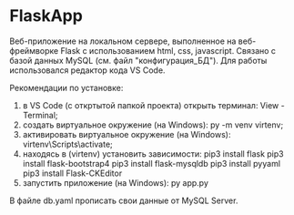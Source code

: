 # FlaskApp
Веб-приложение на локальном сервере, выполненное на веб-фреймворке Flask с использованием html, css, javascript. Связано с базой данных MySQL (см. файл "конфигурация_БД").
Для работы использовался редактор кода VS Code.

Рекомендации по установке:
1) в VS Code (с откртытой папкой проекта) открыть терминал: View - Terminal;
2) создать виртуальное окружение (на Windows): py -m venv virtenv;
3) активировать виртуальное окружение (на Windows): virtenv\Scripts\activate;
4) находясь в (virtenv) установить зависимости:
   pip3 install flask
   pip3 install flask-bootstrap4
   pip3 install flask-mysqldb
   pip3 install pyyaml
   pip3 install Flask-CKEditor
6) запустить приложение (на Windows): py app.py

В файле db.yaml прописать свои данные от MySQL Server.
